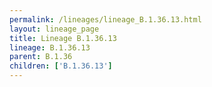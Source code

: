 ```yaml
---
permalink: /lineages/lineage_B.1.36.13.html
layout: lineage_page
title: Lineage B.1.36.13
lineage: B.1.36.13
parent: B.1.36
children: ['B.1.36.13']
---
```

